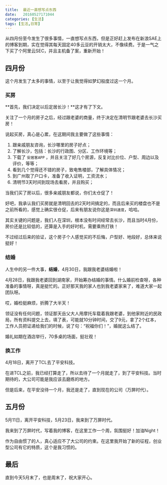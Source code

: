 ```yaml
---
title:  最近一直想写点东西
date:   20160527171044
categories: [生活]
tags: [生活,日常]
---
```


从四月份至今发生了很多事情，一直想写点东西，但是正好赶上发布在新浪SAE上的博客到期，实在觉得其每天固定40多云豆的开销太大，不像续费。于是一气之下买了个阿里云SEC，并且主机备了案，重新开始！

## 四月份

这个月发生了太多的事情，以至于让我觉得如梦幻般度过这一个月。

### 买房

**首先，我们决定以后定居长沙！**这才有了下文。

关注了一个月的房子之后，经过跟老婆的商量，终于决定在清明节跟老婆去长沙买房！

说起买房，真心是心累，在这期间我主要做了这些事情：

1. 跟亲戚朋友咨询，长沙哪里的房子好点；
1. 了解长沙，包括：长沙的行政图、分区、工作环境等；
1. 下载了 `安居客APP` ，并且关注了好几个房源，反复对比价位、户型、周边以及评价，等等；
1. 看到几个觉得还不错的房子，致电售楼部，了解具体情况；
1. 到广州取了户口卡，准备了收入证明，工资流水；
1. 清明节3天时间到现场去看房，并且购买；

当我们买了房以后，很多亲戚朋友都说，你们太仓促了！

好吧，我承认我们买房就是清明回去的2天时间搞定的，而且后来买的楼盘也不是之前所看的，感觉上确实很仓促，后来有朋友说你这是`深圳速度`，哈哈。

其实关键的问题是，我们人在深圳，根本没有时间经常去长沙，而且当时4月份，房价还是比较低的，还算是入手的好时机，需要乘热打铁！

不过经过后来的验证，这个房子个人感觉买的不后悔，户型好、地段好，总体来说挺好！

### 结婚

人生中的另一件大事，**结婚**，4月30日，我跟我老婆结婚啦！

4月28日，我跟我老婆回到湖南家，开始筹办结婚的事情。什么婚前检查呀，各种准备的事情呀，真是挺忙的。正好那天我的家人也到我老婆家来了，难道大家一起团队呀。

哎，婚检挺麻烦，折腾了大半天！

领证没有任何问题，领证那天岳父大人用摩托车载着我跟老婆，到他家附近的民政局，所有资料提交上去，填了表，可能就10分钟时间，交了9元，拿了2个红本，工作人员把证递给我们的时候，说了句：“祝福你们！”，婚就这么结了。

婚礼如期在酒店举行，70多桌的场面，挺壮观！

### 换工作

4月18日，离开了TCL去了平安科技。

在进TCL之前，我已经打算走了，所以去待了一个月就走了，到了平安科技。当时期待的，大公司可能是我应该去磨练的地方。

但是后来，在平安没待一个月，我还是走了，直到现在的公司（万屏时代）。

## 五月份

5月11日，离开平安科技，5月23日，我来到了万屏时代。

我来到了万屏时代，写着我的博客，在这里工作一个周，氛围挺好！加油Night！

作为自由惯了的人，真心适应不了大公司的约束。在这里我开始了新的征程，创业型公司有它的特质，这个是我习惯的。

## 最后

直到今天5月末了，也是周末了，祝大家开心。